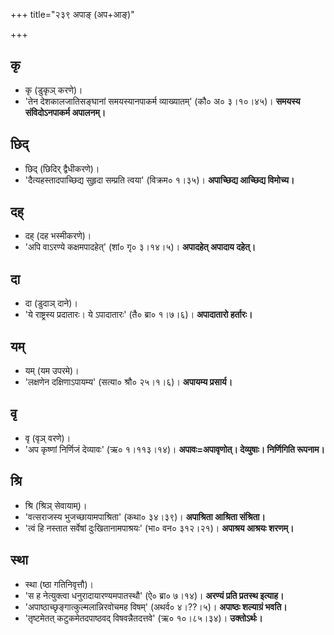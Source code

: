+++
title="२३९ अपाङ् (अप+आङ्)"

+++

## कृ
- कृ (डुकृञ् करणे)।
- 'तेन देशकालजातिसङ्घानां समयस्यानपाकर्म व्याख्यातम्' (कौ० अ० ३।१०।४५)। **समयस्य संविदोऽनपाकर्म अपालनम्।**

## छिद्
- छिद् (छिदिर् द्वैधीकरणे)।
- 'दैत्यहस्तादपाच्छिद्य सुहृदा सम्प्रति त्वया' (विक्रम० १।३५)। **अपाच्छिद्य आच्छिद्य विमोच्य।**

## दह्
- दह् (दह भस्मीकरणे)।
- 'अपि वाऽरण्ये कक्षमपादहेत्' (शां० गृ० ३।१४।५)। **अपादहेत् अपादाय दहेत्।**

## दा
- दा (डुदाञ् दाने)।
- 'ये राष्ट्रस्य प्रदातारः। ये ऽपादातारः' (तै० ब्रा० १।७।६)। **अपादातारो हर्तारः।**

## यम्
- यम् (यम उपरमे)।
- 'लक्षणेन दक्षिणाऽपायम्य' (सत्या० श्रौ० २५।१।६)। **अपायम्य प्रसार्य।**

## वृ
- वृ (वृञ् वरणे)।
- 'अप कृष्णां निर्णिजं देव्यावः' (ऋ० १।११३।१४)। **अपावः=अपावृणोत्। देव्युषाः। निर्णिगिति रूपनाम।**

## श्रि
- श्रि (श्रिञ् सेवायाम्)।
- 'वत्सराजस्य भुजच्छायामपाश्रिता' (कथा० ३४।३९)। **अपाश्रिता आश्रिता संश्रिता।**
- 'त्वं हि नस्तात सर्वेषां दुःखितानामपाश्रयः' (भा० वन० ३१२।२१)। **अपाश्रय आश्रयः शरणम्।**

## स्था
- स्था (ष्ठा गतिनिवृत्तौ)।
- 'स ह नेत्युक्त्वा धनुरादायारण्यमपातस्थौ' (ऐ० ब्रा० ७।१४)। **अरण्यं प्रति प्रतस्थ इत्याह।**
- 'अपाष्ठाच्छृङ्गात्कुल्मलान्निरवोचमह विषम्' (अथर्व० ४।??।५)। **अपाष्ठः शल्याग्रं भवति।**
- 'तृष्टमेतत् कटुकमेतदपाष्ठवद् विषवन्नैतदत्तवे' (ऋ० १०।८५।३४)। **उक्तोऽर्थः।**

